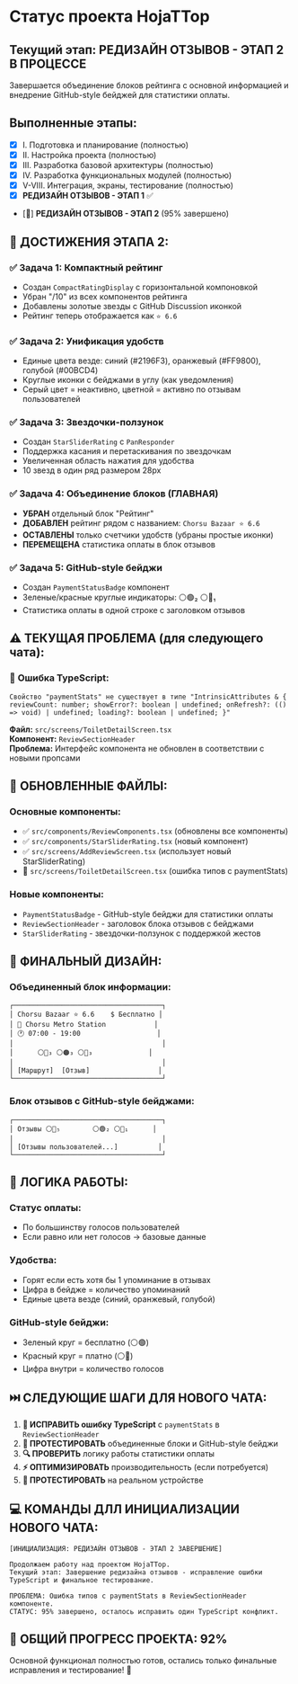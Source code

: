 # **Статус проекта HojaTTop**

## **Текущий этап: РЕДИЗАЙН ОТЗЫВОВ - ЭТАП 2 В ПРОЦЕССЕ** 

Завершается объединение блоков рейтинга с основной информацией и внедрение GitHub-style бейджей для статистики оплаты.

## **Выполненные этапы:**

- [x] I. Подготовка и планирование (полностью)
- [x] II. Настройка проекта (полностью)  
- [x] III. Разработка базовой архитектуры (полностью)
- [x] IV. Разработка функциональных модулей (полностью)
- [x] V-VIII. Интеграция, экраны, тестирование (полностью)
- [x] **РЕДИЗАЙН ОТЗЫВОВ - ЭТАП 1** ✅
- [🔄] **РЕДИЗАЙН ОТЗЫВОВ - ЭТАП 2** (95% завершено)

## **🎯 ДОСТИЖЕНИЯ ЭТАПА 2:**

### ✅ **Задача 1: Компактный рейтинг** 
- Создан `CompactRatingDisplay` с горизонтальной компоновкой
- Убран "/10" из всех компонентов рейтинга
- Добавлены золотые звезды с GitHub Discussion иконкой
- Рейтинг теперь отображается как `⭐ 6.6`

### ✅ **Задача 2: Унификация удобств**
- Единые цвета везде: синий (#2196F3), оранжевый (#FF9800), голубой (#00BCD4)
- Круглые иконки с бейджами в углу (как уведомления)
- Серый цвет = неактивно, цветной = активно по отзывам пользователей

### ✅ **Задача 3: Звездочки-ползунок**
- Создан `StarSliderRating` с `PanResponder`
- Поддержка касания и перетаскивания по звездочкам
- Увеличенная область нажатия для удобства
- 10 звезд в один ряд размером 28px

### ✅ **Задача 4: Объединение блоков (ГЛАВНАЯ)**
- **УБРАН** отдельный блок "Рейтинг"
- **ДОБАВЛЕН** рейтинг рядом с названием: `Chorsu Bazaar ⭐ 6.6`
- **ОСТАВЛЕНЫ** только счетчики удобств (убраны простые иконки)
- **ПЕРЕМЕЩЕНА** статистика оплаты в блок отзывов

### ✅ **Задача 5: GitHub-style бейджи**
- Создан `PaymentStatusBadge` компонент
- Зеленые/красные круглые индикаторы: ⚪🟢₂ ⚪🔴₁
- Статистика оплаты в одной строке с заголовком отзывов

## **⚠️ ТЕКУЩАЯ ПРОБЛЕМА (для следующего чата):**

### 🐛 **Ошибка TypeScript:**
```
Свойство "paymentStats" не существует в типе "IntrinsicAttributes & { reviewCount: number; showError?: boolean | undefined; onRefresh?: (() => void) | undefined; loading?: boolean | undefined; }"
```

**Файл:** `src/screens/ToiletDetailScreen.tsx`  
**Компонент:** `ReviewSectionHeader`  
**Проблема:** Интерфейс компонента не обновлен в соответствии с новыми пропсами

## **📂 ОБНОВЛЕННЫЕ ФАЙЛЫ:**

### **Основные компоненты:**
- ✅ `src/components/ReviewComponents.tsx` (обновлены все компоненты)
- ✅ `src/components/StarSliderRating.tsx` (новый компонент)
- ✅ `src/screens/AddReviewScreen.tsx` (использует новый StarSliderRating)
- 🔄 `src/screens/ToiletDetailScreen.tsx` (ошибка типов с paymentStats)

### **Новые компоненты:**
- `PaymentStatusBadge` - GitHub-style бейджи для статистики оплаты
- `ReviewSectionHeader` - заголовок блока отзывов с бейджами
- `StarSliderRating` - звездочки-ползунок с поддержкой жестов

## **🎨 ФИНАЛЬНЫЙ ДИЗАЙН:**

### **Объединенный блок информации:**
```
┌─────────────────────────────────────┐
│ Chorsu Bazaar ⭐ 6.6    $ Бесплатно │
│ 📍 Chorsu Metro Station            │  
│ 🕐 07:00 - 19:00                   │
│                                     │
│      ⚪🔵₃ ⚪🟠₃ ⚪🔵₃              │
│                                     │
│ [Маршрут]  [Отзыв]                 │
└─────────────────────────────────────┘
```

### **Блок отзывов с GitHub-style бейджами:**
```
┌─────────────────────────────────────┐
│ Отзывы ⚪💜₅        ⚪🟢₂ ⚪🔴₁      │
│                                     │
│ [Отзывы пользователей...]          │
└─────────────────────────────────────┘
```

## **🔧 ЛОГИКА РАБОТЫ:**

### **Статус оплаты:**
- По большинству голосов пользователей
- Если равно или нет голосов → базовые данные

### **Удобства:**
- Горят если есть хотя бы 1 упоминание в отзывах
- Цифра в бейдже = количество упоминаний
- Единые цвета везде (синий, оранжевый, голубой)

### **GitHub-style бейджи:**
- Зеленый круг = бесплатно (⚪🟢)
- Красный круг = платно (⚪🔴)
- Цифра внутри = количество голосов

## **⏭️ СЛЕДУЮЩИЕ ШАГИ ДЛЯ НОВОГО ЧАТА:**

1. **🐛 ИСПРАВИТЬ ошибку TypeScript** с `paymentStats` в `ReviewSectionHeader`
2. **🧪 ПРОТЕСТИРОВАТЬ** объединенные блоки и GitHub-style бейджи
3. **🔍 ПРОВЕРИТЬ** логику работы статистики оплаты
4. **⚡ ОПТИМИЗИРОВАТЬ** производительность (если потребуется)
5. **📱 ПРОТЕСТИРОВАТЬ** на реальном устройстве

## **💻 КОМАНДЫ ДЛЛ ИНИЦИАЛИЗАЦИИ НОВОГО ЧАТА:**

```
[ИНИЦИАЛИЗАЦИЯ: РЕДИЗАЙН ОТЗЫВОВ - ЭТАП 2 ЗАВЕРШЕНИЕ]

Продолжаем работу над проектом HojaTTop. 
Текущий этап: Завершение редизайна отзывов - исправление ошибки TypeScript и финальное тестирование.

ПРОБЛЕМА: Ошибка типов с paymentStats в ReviewSectionHeader компоненте.
СТАТУС: 95% завершено, осталось исправить один TypeScript конфликт.
```

## **🎉 ОБЩИЙ ПРОГРЕСС ПРОЕКТА: 92%**

Основной функционал полностью готов, остались только финальные исправления и тестирование! 🚀